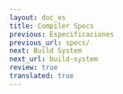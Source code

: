 ```yaml
---
layout: doc_es
title: Compiler Specs
previous: Especificaciones
previous_url: specs/
next: Build System
next_url: build-system
review: true
translated: true
---
```

